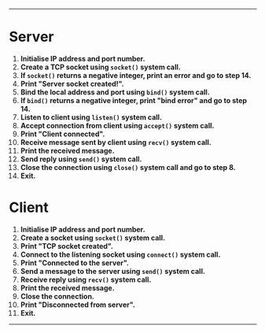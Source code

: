 
---

# Server

1. **Initialise IP address and port number.**
2. **Create a TCP socket using `socket()` system call.**
3. **If `socket()` returns a negative integer, print an error and go to step 14.**
4. **Print "Server socket created!".**
5. **Bind the local address and port using `bind()` system call.**
6. **If `bind()` returns a negative integer, print "bind error" and go to step 14.**
7. **Listen to client using `listen()` system call.**
8. **Accept connection from client using `accept()` system call.**
9. **Print "Client connected".**
10. **Receive message sent by client using `recv()` system call.**
11. **Print the received message.**
12. **Send reply using `send()` system call.**
13. **Close the connection using `close()` system call and go to step 8.**
14. **Exit.**

# Client

1. **Initialise IP address and port number.**
2. **Create a socket using `socket()` system call.**
3. **Print "TCP socket created".**
4. **Connect to the listening socket using `connect()` system call.**
5. **Print "Connected to the server".**
6. **Send a message to the server using `send()` system call.**
7. **Receive reply using `recv()` system call.**
8. **Print the received message.**
9. **Close the connection.**
10. **Print "Disconnected from server".**
11. **Exit.**

---

